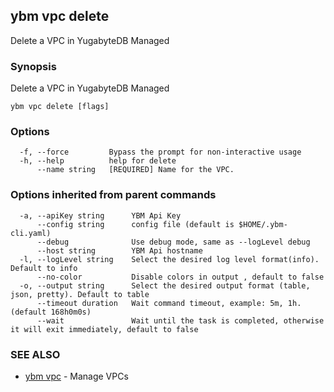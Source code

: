 ## ybm vpc delete

Delete a VPC in YugabyteDB Managed

### Synopsis

Delete a VPC in YugabyteDB Managed

```
ybm vpc delete [flags]
```

### Options

```
  -f, --force         Bypass the prompt for non-interactive usage
  -h, --help          help for delete
      --name string   [REQUIRED] Name for the VPC.
```

### Options inherited from parent commands

```
  -a, --apiKey string      YBM Api Key
      --config string      config file (default is $HOME/.ybm-cli.yaml)
      --debug              Use debug mode, same as --logLevel debug
      --host string        YBM Api hostname
  -l, --logLevel string    Select the desired log level format(info). Default to info
      --no-color           Disable colors in output , default to false
  -o, --output string      Select the desired output format (table, json, pretty). Default to table
      --timeout duration   Wait command timeout, example: 5m, 1h. (default 168h0m0s)
      --wait               Wait until the task is completed, otherwise it will exit immediately, default to false
```

### SEE ALSO

* [ybm vpc](ybm_vpc.md)	 - Manage VPCs

